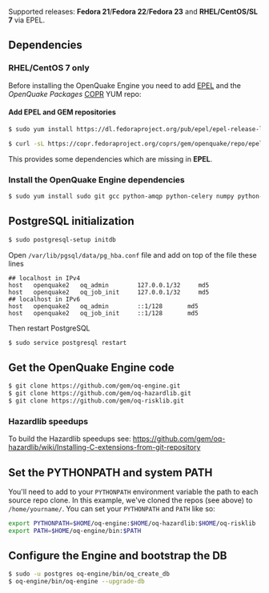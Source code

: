 Supported releases: **Fedora 21**/**Fedora 22**/**Fedora 23** and **RHEL/CentOS/SL 7** via EPEL.

## Dependencies

### RHEL/CentOS 7 only

Before installing the OpenQuake Engine you need to add [EPEL](https://fedoraproject.org/wiki/EPEL) and the _OpenQuake Packages_ [COPR](https://copr.fedoraproject.org/coprs/gem/openquake/    ) YUM repo:

#### Add EPEL and GEM repositories

```bash
$ sudo yum install https://dl.fedoraproject.org/pub/epel/epel-release-latest-7.noarch.rpm
```

```bash
$ curl -sL https://copr.fedoraproject.org/coprs/gem/openquake/repo/epel-7/gem-openquake-epel-7.repo | sudo tee /etc/yum.repos.d/gem-openquake-epel-7.repo

```
This provides some dependencies which are missing in **EPEL**.

### Install the OpenQuake Engine dependencies

```bash
$ sudo yum install sudo git gcc python-amqp python-celery numpy python-paramiko scipy python-shapely python-psycopg2 python-django python-setuptools python-psutil python-mock python-futures python-docutils rabbitmq-server postgresql-server postgis h5py
```

## PostgreSQL initialization
```bash
$ sudo postgresql-setup initdb
```

Open `/var/lib/pgsql/data/pg_hba.conf` file and add on top of the file these lines
```
## localhost in IPv4
host   openquake2   oq_admin        127.0.0.1/32     md5
host   openquake2   oq_job_init     127.0.0.1/32     md5
## localhost in IPv6
host   openquake2   oq_admin        ::1/128       md5
host   openquake2   oq_job_init     ::1/128       md5
```
Then restart PostgreSQL
```bash
$ sudo service postgresql restart
```

## Get the OpenQuake Engine code
```bash
$ git clone https://github.com/gem/oq-engine.git
$ git clone https://github.com/gem/oq-hazardlib.git
$ git clone https://github.com/gem/oq-risklib.git
```
### Hazardlib speedups

To build the Hazardlib speedups see: https://github.com/gem/oq-hazardlib/wiki/Installing-C-extensions-from-git-repository

## Set the PYTHONPATH and system PATH
You'll need to add to your `PYTHONPATH` environment variable the path to each source repo clone. In this example, we've cloned the repos (see above) to `/home/yourname/`. You can set your `PYTHONPATH` and  `PATH` like so:
```bash
export PYTHONPATH=$HOME/oq-engine:$HOME/oq-hazardlib:$HOME/oq-risklib
export PATH=$HOME/oq-engine/bin:$PATH
```

## Configure the Engine and bootstrap the DB
```bash
$ sudo -u postgres oq-engine/bin/oq_create_db
$ oq-engine/bin/oq-engine --upgrade-db
```

